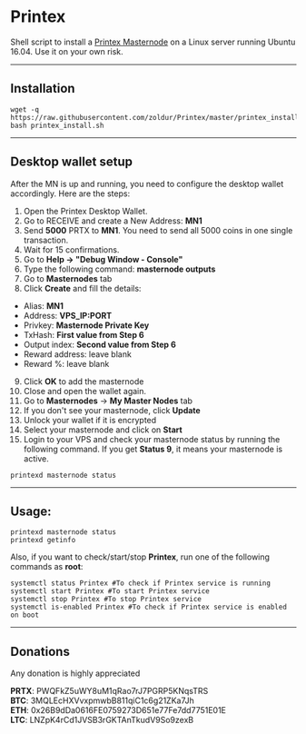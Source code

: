 # Printex
Shell script to install a [Printex Masternode](http://printex.tech/) on a Linux server running Ubuntu 16.04. Use it on your own risk.
***

## Installation
```
wget -q https://raw.githubusercontent.com/zoldur/Printex/master/printex_install.sh
bash printex_install.sh
```
***

## Desktop wallet setup  

After the MN is up and running, you need to configure the desktop wallet accordingly. Here are the steps:  
1. Open the Printex Desktop Wallet.  
2. Go to RECEIVE and create a New Address: **MN1**  
3. Send **5000** PRTX to **MN1**. You need to send all 5000 coins in one single transaction.
4. Wait for 15 confirmations.  
5. Go to **Help -> "Debug Window - Console"**  
6. Type the following command: **masternode outputs**  
7. Go to **Masternodes** tab  
8. Click **Create** and fill the details:  
* Alias: **MN1**  
* Address: **VPS_IP:PORT**  
* Privkey: **Masternode Private Key**  
* TxHash: **First value from Step 6**  
* Output index:  **Second value from Step 6**  
* Reward address: leave blank  
* Reward %: leave blank  
9. Click **OK** to add the masternode  
11. Close and open the wallet again.
12. Go to **Masternodes** -> **My Master Nodes** tab
13. If you don't see your masternode, click **Update**
14. Unlock your wallet if it is encrypted
15. Select your masternode and click on **Start**
16. Login to your VPS and check your masternode status by running the following command. If you get **Status 9**, it means your masternode is active.
```
printexd masternode status
```
***

## Usage:
```
printexd masternode status  
printexd getinfo
```
Also, if you want to check/start/stop **Printex**, run one of the following commands as **root**:

```
systemctl status Printex #To check if Printex service is running  
systemctl start Printex #To start Printex service  
systemctl stop Printex #To stop Printex service  
systemctl is-enabled Printex #To check if Printex service is enabled on boot  
```  
***

## Donations

Any donation is highly appreciated

**PRTX**: PWQFkZ5uWY8uM1qRao7rJ7PGRP5KNqsTRS  
**BTC**: 3MQLEcHXVvxpmwbB811qiC1c6g21ZKa7Jh  
**ETH**: 0x26B9dDa0616FE0759273D651e77Fe7dd7751E01E  
**LTC**: LNZpK4rCd1JVSB3rGKTAnTkudV9So9zexB  
